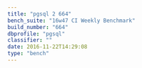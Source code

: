 ```yaml
---
title: "pgsql 2 664"
bench_suite: "16w47 CI Weekly Benchmark"
build_number: "664"
dbprofile: "pgsql"
classifier: ""
date: 2016-11-22T14:29:08
type: "bench"
---
```

